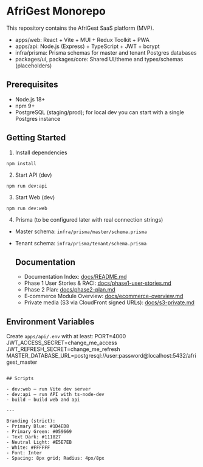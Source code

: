 # AfriGest Monorepo

This repository contains the AfriGest SaaS platform (MVP).

- apps/web: React + Vite + MUI + Redux Toolkit + PWA
- apps/api: Node.js (Express) + TypeScript + JWT + bcrypt
- infra/prisma: Prisma schemas for master and tenant Postgres databases
- packages/ui, packages/core: Shared UI/theme and types/schemas (placeholders)

## Prerequisites

- Node.js 18+
- npm 9+
- PostgreSQL (staging/prod); for local dev you can start with a single Postgres instance

## Getting Started

1. Install dependencies

```
npm install
```

2. Start API (dev)

```
npm run dev:api
```

3. Start Web (dev)

```
npm run dev:web
```
4. Prisma (to be configured later with real connection strings)

- Master schema: `infra/prisma/master/schema.prisma`
- Tenant schema: `infra/prisma/tenant/schema.prisma`

  ## Documentation
  
  - Documentation Index: [docs/README.md](docs/README.md)
  - Phase 1 User Stories & RACI: [docs/phase1-user-stories.md](docs/phase1-user-stories.md)
  - Phase 2 Plan: [docs/phase2-plan.md](docs/phase2-plan.md)
  - E‑commerce Module Overview: [docs/ecommerce-overview.md](docs/ecommerce-overview.md)
  - Private media (S3 via CloudFront signed URLs): [docs/s3-private.md](docs/s3-private.md)

## Environment Variables

Create `apps/api/.env` with at least:
PORT=4000
JWT_ACCESS_SECRET=change_me_access
JWT_REFRESH_SECRET=change_me_refresh
MASTER_DATABASE_URL=postgresql://user:password@localhost:5432/afrigest_master
```

## Scripts

- dev:web – run Vite dev server
- dev:api – run API with ts-node-dev
- build – build web and api

---

Branding (strict):
- Primary Blue: #1D4ED8
- Primary Green: #059669
- Text Dark: #111827
- Neutral Light: #E5E7EB
- White: #FFFFFF
- Font: Inter
- Spacing: 8px grid; Radius: 4px/8px
